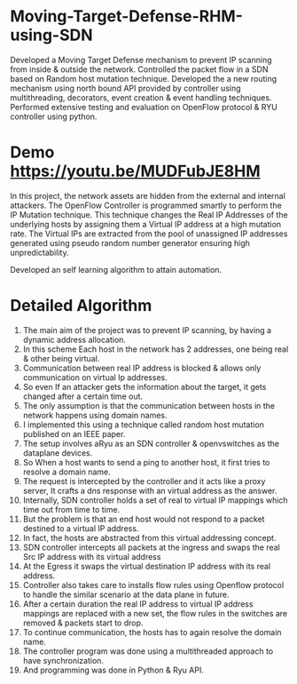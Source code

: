 # Moving-Target-Defense-RHM-using-SDN

Developed a Moving Target Defense mechanism to prevent IP scanning from inside & outside the network. 
Controlled the packet flow in a SDN based on Random host mutation technique. 
Developed the a new routing mechanism using north bound API provided by controller using multithreading, decorators, event creation & event handling techniques. 
Performed extensive testing and evaluation on OpenFlow protocol & RYU controller using python.

# Demo https://youtu.be/MUDFubJE8HM

In this project, the network assets are hidden from the external and internal attackers. The OpenFlow Controller is programmed smartly to perform the IP Mutation technique. This technique changes the Real IP Addresses of the underlying hosts by assigning them a Virtual IP address at a high mutation rate. The Virtual IPs are extracted from the pool of unassigned IP addresses generated using pseudo random number generator ensuring high unpredictability.

Developed an self learning algorithm to attain automation. 

# Detailed Algorithm
1. The main aim of the project was to prevent IP scanning, by having a dynamic address allocation.
2. In this scheme Each host in the network has 2 addresses, one being real & other being virtual.
3. Communication between real IP address is blocked & allows only communication on virtual Ip addresses.
4. So even If an attacker gets the information about the target, it gets changed after a certain time out.
5. The only assumption is that the communication between hosts in the network happens using domain names.
6. I implemented this using a technique called random host mutation published on an IEEE paper.
7. The setup involves aRyu as an SDN controller & openvswitches as the dataplane devices.
8. So When a host wants to send a ping to another host, it first tries to resolve a domain name.
9. The request is intercepted by the controller and it acts like a proxy server, It crafts a dns response with an virtual address as the answer.
10. Internally, SDN controller holds a set of real to virtual IP mappings which time out from time to time.
11. But the problem is that an end host would not respond to a packet destined to a virtual IP address.
12. In fact, the hosts are abstracted from this virtual addressing concept.
13. SDN controller intercepts all packets at the ingress and swaps the real Src IP address with its virtual address
14. At the Egress it swaps the virtual destination IP address with its real address.
15. Controller also takes care to installs flow rules using Openflow protocol to handle the similar scenario at the data plane in future.
16. After a certain duration the real IP address to virtual IP address mappings are replaced with a new set, the flow rules in the switches are removed & packets start to drop.
17. To continue communication, the hosts has to again resolve the domain name.
18. The controller program was done using a multithreaded approach to have synchronization.
19. And programming was done in Python & Ryu API.

